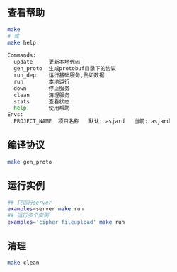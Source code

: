 ## 查看帮助

```bash
make
# 或
make help
```

```bash
Commands:
  update     更新本地代码
  gen_proto  生成protobuf目录下的协议
  run_dep    运行基础服务,例如数据
  run        本地运行
  down       停止服务
  clean      清理服务
  stats      查看状态
  help       使用帮助
Envs:
  PROJECT_NAME  项目名称   默认: asjard   当前: asjard
```

## 编译协议

```bash
make gen_proto
```

## 运行实例

```bash
## 只运行server
examples=server make run
## 运行多个实例
examples='cipher fileupload' make run
```

## 清理

```bash
make clean
```
